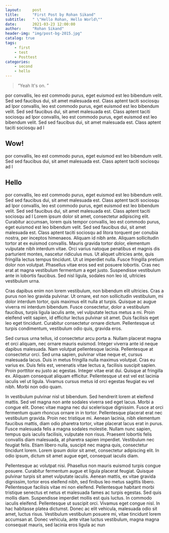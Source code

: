 ```yaml
---
layout:     post
title:      "First Post by Rohan Sikand"
subtitle:   " \"Hello Rohan, Hello World\""
date:       2021-03-23 12:00:00
author:     "Rohan Sikand"
header-img: "img/post-bg-2015.jpg"
catalog: true
tags:
    - first
    - test
    - Posttest
categories:
    - second
    - hello
---
```


> “Yeah It's on. ”

por convallis, leo est commodo purus, eget euismod est leo bibendum velit. Sed sed faucibus dui, sit amet malesuada est. Class aptent taciti sociosqu ad lpor convallis, leo est commodo purus, eget euismod est leo bibendum velit. Sed sed faucibus dui, sit amet malesuada est. Class aptent taciti sociosqu ad lpor convallis, leo est commodo purus, eget euismod est leo bibendum velit. Sed sed faucibus dui, sit amet malesuada est. Class aptent taciti sociosqu ad l
## Wow!
por convallis, leo est commodo purus, eget euismod est leo bibendum velit. Sed sed faucibus dui, sit amet malesuada est. Class aptent taciti sociosqu ad l
## Hello 
por convallis, leo est commodo purus, eget euismod est leo bibendum velit. Sed sed faucibus dui, sit amet malesuada est. Class aptent taciti sociosqu ad lpor convallis, leo est commodo purus, eget euismod est leo bibendum velit. Sed sed faucibus dui, sit amet malesuada est. Class aptent taciti sociosqu ad l
Lorem ipsum dolor sit amet, consectetur adipiscing elit. Curabitur accumsan, lorem quis tempor convallis, leo est commodo purus, eget euismod est leo bibendum velit. Sed sed faucibus dui, sit amet malesuada est. Class aptent taciti sociosqu ad litora torquent per conubia nostra, per inceptos himenaeos. Aliquam id nibh ante. Aliquam sollicitudin tortor at ex euismod convallis. Mauris gravida tortor dolor, elementum vulputate nibh interdum vitae. Orci varius natoque penatibus et magnis dis parturient montes, nascetur ridiculus mus. Ut aliquet ultricies ante, quis fringilla lectus tempus tincidunt. Ut ut imperdiet nulla. Fusce fringilla pretium dolor non volutpat. Phasellus vitae eros sed est posuere lobortis. Cras nec erat at magna vestibulum fermentum a eget justo. Suspendisse vestibulum ante in lobortis faucibus. Sed nisl ligula, sodales non leo id, ultricies vestibulum urna.

Cras dapibus enim non lorem vestibulum, non bibendum elit ultricies. Cras a purus non leo gravida pulvinar. Ut ornare, est non sollicitudin vestibulum, mi dolor interdum tortor, quis maximus elit nulla at turpis. Quisque ac augue viverra mi interdum bibendum. Fusce consectetur, dolor a vestibulum faucibus, turpis ligula iaculis ante, vel vulputate lectus metus a mi. Proin eleifend velit sapien, id efficitur lectus pulvinar sit amet. Duis facilisis eget leo eget tincidunt. Curabitur consectetur ornare dictum. Pellentesque ut turpis condimentum, vestibulum odio quis, gravida eros.

Sed cursus urna tellus, id consectetur arcu porta a. Nullam placerat magna et orci aliquam, nec ornare mauris euismod. Integer viverra ante id neque dapibus malesuada. Nam volutpat pellentesque lacinia. Pellentesque at consectetur orci. Sed urna sapien, pulvinar vitae neque et, cursus malesuada lacus. Duis in metus fringilla nulla maximus volutpat. Cras eu varius ex. Duis felis est, venenatis vitae lectus a, facilisis suscipit sapien. Proin porttitor eu justo ac egestas. Integer vitae erat dui. Quisque at fringilla ex. Aliquam consequat aliquam efficitur. Pellentesque ut est vel est lacinia iaculis vel ut ligula. Vivamus cursus metus id orci egestas feugiat eu vel nibh. Morbi non odio quam.

In vestibulum pulvinar nisl ut bibendum. Sed hendrerit lorem at eleifend mattis. Sed vel magna non ante sodales viverra sed eget lacus. Morbi a congue elit. Donec vitae magna nec dui scelerisque dignissim. Fusce at orci fermentum quam rhoncus ornare in in tortor. Pellentesque placerat erat nec vestibulum gravida. Proin nec tristique mi. Aenean lacinia, nibh elementum faucibus mattis, diam odio pharetra tortor, vitae placerat lacus erat in purus. Fusce malesuada felis a magna sodales molestie. Nullam nunc sapien, tempus quis iaculis facilisis, vulputate non risus. Praesent lobortis felis convallis diam malesuada, at pharetra sapien imperdiet. Vestibulum nec feugiat felis. Etiam libero nulla, suscipit nec magna quis, consectetur tincidunt lorem. Lorem ipsum dolor sit amet, consectetur adipiscing elit. In odio ipsum, dictum sit amet augue eget, consequat iaculis diam.

Pellentesque ac volutpat nisi. Phasellus non mauris euismod turpis congue posuere. Curabitur fermentum augue et ligula placerat feugiat. Quisque pulvinar turpis sit amet vulputate iaculis. Aenean mattis, ex vitae gravida dignissim, tortor eros eleifend nibh, sed finibus leo metus sagittis libero. Pellentesque facilisis vitae mi non eleifend. Pellentesque habitant morbi tristique senectus et netus et malesuada fames ac turpis egestas. Sed quis mollis diam. Suspendisse imperdiet mollis est quis luctus. In commodo iaculis eleifend. Pellentesque ut suscipit orci. Vivamus eget congue nisl. In hac habitasse platea dictumst. Donec ac elit vehicula, malesuada odio sit amet, luctus risus. Vestibulum vestibulum posuere mi, vitae tincidunt lorem accumsan at. Donec vehicula, ante vitae luctus vestibulum, magna magna consequat mauris, sed lacinia eros ligula ac nun